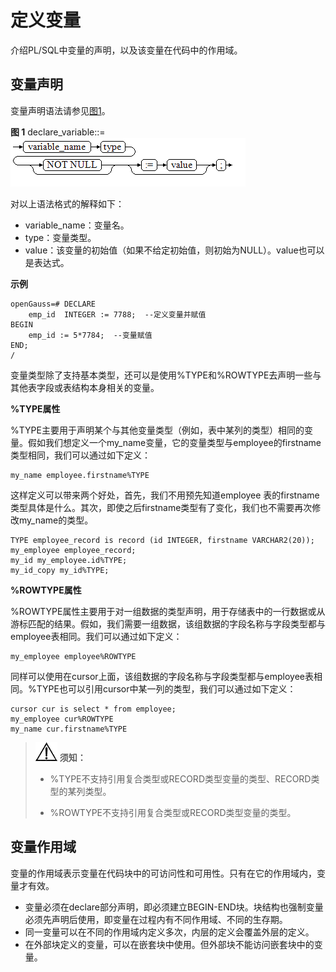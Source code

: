 # 定义变量<a name="ZH-CN_TOPIC_0289900208"></a>

介绍PL/SQL中变量的声明，以及该变量在代码中的作用域。

## 变量声明<a name="zh-cn_topic_0283136825_zh-cn_topic_0237122221_zh-cn_topic_0059777427_scd87586ffb304dfca616ff3dff504b81"></a>

变量声明语法请参见[图1](#zh-cn_topic_0283136825_zh-cn_topic_0237122221_zh-cn_topic_0059777427_f6cc941e0c136457aade3860fc682cbbc)。

**图 1**  declare\_variable::=<a name="zh-cn_topic_0283136825_zh-cn_topic_0237122221_zh-cn_topic_0059777427_f6cc941e0c136457aade3860fc682cbbc"></a>  
![](figures/declare_variable.png "declare_variable")

对以上语法格式的解释如下：

-   variable\_name：变量名。
-   type：变量类型。
-   value：该变量的初始值（如果不给定初始值，则初始为NULL）。value也可以是表达式。

**示例**

```
openGauss=# DECLARE
    emp_id  INTEGER := 7788;  --定义变量并赋值
BEGIN
    emp_id := 5*7784;  --变量赋值
END;
/
```

变量类型除了支持基本类型，还可以是使用%TYPE和%ROWTYPE去声明一些与其他表字段或表结构本身相关的变量。

**%TYPE属性**

%TYPE主要用于声明某个与其他变量类型（例如，表中某列的类型）相同的变量。假如我们想定义一个my\_name变量，它的变量类型与employee的firstname类型相同，我们可以通过如下定义：

```
my_name employee.firstname%TYPE
```

这样定义可以带来两个好处，首先，我们不用预先知道employee 表的firstname类型具体是什么。其次，即使之后firstname类型有了变化，我们也不需要再次修改my\_name的类型。

```
TYPE employee_record is record (id INTEGER, firstname VARCHAR2(20));
my_employee employee_record;
my_id my_employee.id%TYPE;
my_id_copy my_id%TYPE;
```

**%ROWTYPE属性**

%ROWTYPE属性主要用于对一组数据的类型声明，用于存储表中的一行数据或从游标匹配的结果。假如，我们需要一组数据，该组数据的字段名称与字段类型都与employee表相同。我们可以通过如下定义：

```
my_employee employee%ROWTYPE
```

同样可以使用在cursor上面，该组数据的字段名称与字段类型都与employee表相同。%TYPE也可以引用cursor中某一列的类型，我们可以通过如下定义：

```
cursor cur is select * from employee;
my_employee cur%ROWTYPE
my_name cur.firstname%TYPE
```

>![](public_sys-resources/icon-notice.gif) **须知：**  
>-   %TYPE不支持引用复合类型或RECORD类型变量的类型、RECORD类型的某列类型。
> 
>-   %ROWTYPE不支持引用复合类型或RECORD类型变量的类型。

## 变量作用域<a name="zh-cn_topic_0283136825_zh-cn_topic_0237122221_zh-cn_topic_0059777427_s22f3ff2c9c4344a99fd2a028a86620bf"></a>

变量的作用域表示变量在代码块中的可访问性和可用性。只有在它的作用域内，变量才有效。

-   变量必须在declare部分声明，即必须建立BEGIN-END块。块结构也强制变量必须先声明后使用，即变量在过程内有不同作用域、不同的生存期。
-   同一变量可以在不同的作用域内定义多次，内层的定义会覆盖外层的定义。
-   在外部块定义的变量，可以在嵌套块中使用。但外部块不能访问嵌套块中的变量。

